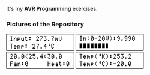 It's my **AVR Programming** exercises.

### Pictures of the Repository
![](Thermometer_LM35/Simulate/Album.png)
![](Voltmeter_0-20V_BarDisplay/Simulate/Album.png)
![](Thermostat_LM35/Simulate/Album.png)
![](Thermometer_LM335/Simulate/Album.png)
